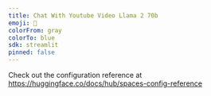 ```yaml
---
title: Chat With Youtube Video Llama 2 70b
emoji: 🦙
colorFrom: gray
colorTo: blue
sdk: streamlit
pinned: false
---
```


Check out the configuration reference at https://huggingface.co/docs/hub/spaces-config-reference